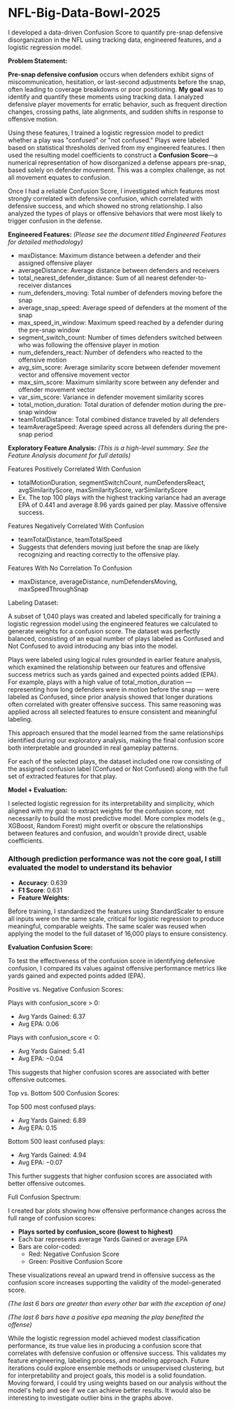 # NFL-Big-Data-Bowl-2025
I developed a data-driven Confusion Score to quantify pre-snap defensive disorganization in the NFL using tracking data, engineered features, and a logistic regression model.

**Problem Statement:**

**Pre-snap defensive confusion** occurs when defenders exhibit signs of miscommunication, hesitation, or last-second adjustments before the snap, often leading to coverage breakdowns or poor positioning. **My goal** was to identify and quantify these moments using tracking data. I analyzed defensive player movements for erratic behavior, such as frequent direction changes, crossing paths, late alignments, and sudden shifts in response to offensive motion.

Using these features, I trained a logistic regression model to predict whether a play was "confused" or "not confused." Plays were labeled based on statistical thresholds derived from my engineered features. I then used the resulting model coefficients to construct a **Confusion Score**—a numerical representation of how disorganized a defense appears pre-snap, based solely on defender movement. This was a complex challenge, as not all movement equates to confusion.

Once I had a reliable Confusion Score, I investigated which features most strongly correlated with defensive confusion, which correlated with defensive success, and which showed no strong relationship. I also analyzed the types of plays or offensive behaviors that were most likely to trigger confusion in the defense.

**Engineered Features:** _(Please see the document titled Engineered Features for detailed methodology)_

- maxDistance: Maximum distance between a defender and their assigned offensive player
- averageDistance: Average distance between defenders and receivers
- total_nearest_defender_distance: Sum of all nearest defender-to-receiver distances
- num_defenders_moving: Total number of defenders moving before the snap
- average_snap_speed: Average speed of defenders at the moment of the snap
- max_speed_in_window: Maximum speed reached by a defender during the pre-snap window
- segment_switch_count: Number of times defenders switched between who was following the offensive player in motion
- num_defenders_react: Number of defenders who reacted to the offensive motion
- avg_sim_score: Average similarity score between defender movement vector and offensive movement vector
- max_sim_score: Maximum similarity score between any defender and offender movement vector
- var_sim_score: Variance in defender movement similarity scores
- total_motion_duration: Total duration of defender motion during the pre-snap window
- teamTotalDistance: Total combined distance traveled by all defenders
- teamAverageSpeed: Average speed across all defenders during the pre-snap period

**Exploratory Feature Analysis:** _(This is a high-level summary. See the Feature Analysis document for full details)_

Features Positively Correlated With Confusion

- totalMotionDuration, segmentSwitchCount, numDefendersReact, avgSimilarityScore, maxSimilarityScore, varSimilarityScore
- Ex. The top 100 plays with the highest tracking variance had an average EPA of 0.441 and average 8.96 yards gained per play. Massive offensive success.

Features Negatively Correlated With Confusion

- teamTotalDistance, teamTotalSpeed
- Suggests that defenders moving just before the snap are likely recognizing and reacting correctly to the offensive play.

Features With No Correlation To Confusion

- maxDistance, averageDistance, numDefendersMoving, maxSpeedThroughSnap

Labeling Dataset:

A subset of 1,040 plays was created and labeled specifically for training a logistic regression model using the engineered features we calculated to generate weights for a confusion score. The dataset was perfectly balanced, consisting of an equal number of plays labeled as Confused and Not Confused to avoid introducing any bias into the model.

Plays were labeled using logical rules grounded in earlier feature analysis, which examined the relationship between our features and offensive success metrics such as yards gained and expected points added (EPA). For example, plays with a high value of total_motion_duration — representing how long defenders were in motion before the snap — were labeled as Confused, since prior analysis showed that longer durations often correlated with greater offensive success. This same reasoning was applied across all selected features to ensure consistent and meaningful labeling.

This approach ensured that the model learned from the same relationships identified during our exploratory analysis, making the final confusion score both interpretable and grounded in real gameplay patterns.

For each of the selected plays, the dataset included one row consisting of the assigned confusion label (Confused or Not Confused) along with the full set of extracted features for that play.

**Model + Evaluation:**

I selected logistic regression for its interpretability and simplicity, which aligned with my goal: to extract weights for the confusion score, not necessarily to build the most predictive model. More complex models (e.g., XGBoost, Random Forest) might overfit or obscure the relationships between features and confusion, and wouldn't provide direct, usable coefficients.

### Although prediction performance was not the core goal, I still evaluated the model to understand its behavior

- **Accuracy**: 0.639
- **F1 Score**: 0.631
- **Feature Weights:**

Before training, I standardized the features using StandardScaler to ensure all inputs were on the same scale, critical for logistic regression to produce meaningful, comparable weights. The same scaler was reused when applying the model to the full dataset of 16,000 plays to ensure consistency.

**Evaluation Confusion Score:**

To test the effectiveness of the confusion score in identifying defensive confusion, I compared its values against offensive performance metrics like yards gained and expected points added (EPA).

Positive vs. Negative Confusion Scores:

Plays with confusion_score > 0:

- Avg Yards Gained: 6.37
- Avg EPA: 0.06

Plays with confusion_score < 0:

- Avg Yards Gained: 5.41
- Avg EPA: −0.04

This suggests that higher confusion scores are associated with better offensive outcomes.

Top vs. Bottom 500 Confusion Scores:

Top 500 most confused plays:

- Avg Yards Gained: 6.89
- Avg EPA: 0.15

Bottom 500 least confused plays:

- Avg Yards Gained: 4.94
- Avg EPA: −0.07

This further suggests that higher confusion scores are associated with better offensive outcomes.

Full Confusion Spectrum:

I created bar plots showing how offensive performance changes across the full range of confusion scores:

- **Plays sorted by confusion_score (lowest to highest)**
- Each bar represents average Yards Gained or average EPA
- Bars are color-coded:
  - Red: Negative Confusion Score
  - Green: Positive Confusion Score

These visualizations reveal an upward trend in offensive success as the confusion score increases supporting the validity of the model-generated score.

_(The last 6 bars are greater than every other bar with the exception of one)_

_(The last 6 bars have a positive epa meaning the play benefited the offense)_

While the logistic regression model achieved modest classification performance, its true value lies in producing a confusion score that correlates with defensive confusion or offensive success. This validates my feature engineering, labeling process, and modeling approach. Future iterations could explore ensemble methods or unsupervised clustering, but for interpretability and project goals, this model is a solid foundation. Moving forward, I could try using weights based on our analysis without the model's help and see if we can achieve better results. It would also be interesting to investigate outlier bins in the graphs above.
